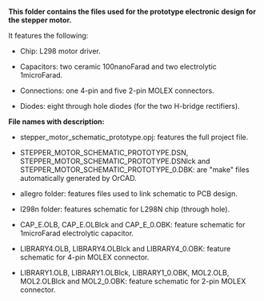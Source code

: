 **This folder contains the files used for the prototype electronic design for the stepper motor.**

It features the following:

- Chip: L298 motor driver.

- Capacitors: two ceramic 100nanoFarad and two electrolytic 1microFarad.

- Connections: one 4-pin and five 2-pin MOLEX connectors.

- Diodes: eight through hole diodes (for the two H-bridge rectifiers).

**File names with description:**

- stepper_motor_schematic_prototype.opj: features the full project file.

- STEPPER_MOTOR_SCHEMATIC_PROTOTYPE.DSN, STEPPER_MOTOR_SCHEMATIC_PROTOTYPE.DSNlck and STEPPER_MOTOR_SCHEMATIC_PROTOTYPE_0.DBK: are "make" files automatically generated by OrCAD.

- allegro folder: features files used to link schematic to PCB design.

- l298n folder: features schematic for L298N chip (through hole).

- CAP_E.OLB, CAP_E.OLBlck and CAP_E_0.OBK: feature schematic for 1microFarad electrolytic capacitor.

- LIBRARY4.OLB, LIBRARY4.OLBlck and LIBRARY4_0.OBK: feature schematic for 4-pin MOLEX connector.

- LIBRARY1.OLB, LIBRARY1.OLBlck, LIBRARY1_0.OBK, MOL2.OLB, MOL2.OLBlck and MOL2_0.OBK: feature schematic for 2-pin MOLEX connector.
